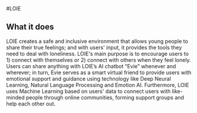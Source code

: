 #LOIE

## What it does
LOIE creates a safe and inclusive environment that allows young people to share their true feelings; and with users' input, it provides the tools they need to deal with loneliness. LOIE's main purpose is to encourage users to 1) connect with themselves or 2) connect with others when they feel lonely. Users can share anything with LOIE’s AI chatbot “Evie” whenever and wherever; in turn, Evie serves as a smart virtual friend to provide users with emotional support and guidance using technology like Deep Neural Learning, Natural Language Processing and Emotion AI. Furthermore, LOIE uses Machine Learning based on users' data to connect users with like-minded people through online communities, forming support groups and help each other out.